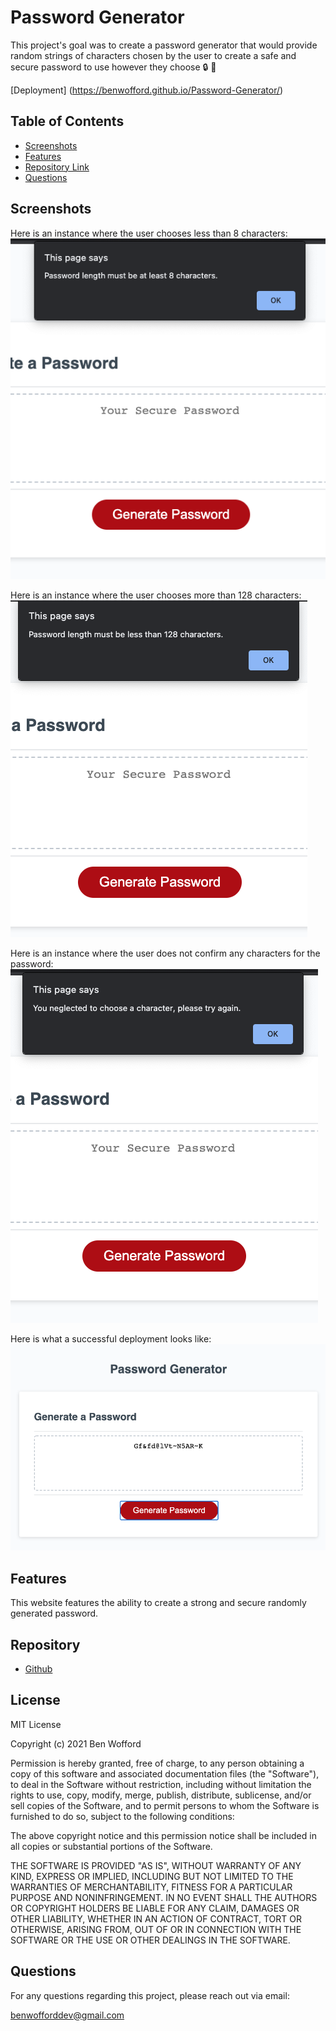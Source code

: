 # Password Generator

This project's goal was to create a password generator that would provide random strings of characters chosen by the user to create a safe and secure password to use however they choose 🔒 🔑

[Deployment] (https://benwofford.github.io/Password-Generator/)

## Table of Contents

- [Screenshots](#Screenshots)
- [Features](#Features)
- [Repository Link](#Repository)
- [Questions](#Questions)

## Screenshots

Here is an instance where the user chooses less than 8 characters:
<img src="/assets/images/less-than-eight-chars.png" />

Here is an instance where the user chooses more than 128 characters:
<img src="/assets/images/more-than-128-chars.png" />

Here is an instance where the user does not confirm any characters for the password:
<img src="/assets/images/no-chars.png" />

Here is what a successful deployment looks like:
<img src="/assets/images/success.png" />

## Features

This website features the ability to create a strong and secure randomly generated password.

## Repository

- [Github](https://github.com/benwofford/Password-Generator)

## License

MIT License

Copyright (c) 2021 Ben Wofford

Permission is hereby granted, free of charge, to any person obtaining a copy
of this software and associated documentation files (the "Software"), to deal
in the Software without restriction, including without limitation the rights
to use, copy, modify, merge, publish, distribute, sublicense, and/or sell
copies of the Software, and to permit persons to whom the Software is
furnished to do so, subject to the following conditions:

The above copyright notice and this permission notice shall be included in all
copies or substantial portions of the Software.

THE SOFTWARE IS PROVIDED "AS IS", WITHOUT WARRANTY OF ANY KIND, EXPRESS OR
IMPLIED, INCLUDING BUT NOT LIMITED TO THE WARRANTIES OF MERCHANTABILITY,
FITNESS FOR A PARTICULAR PURPOSE AND NONINFRINGEMENT. IN NO EVENT SHALL THE
AUTHORS OR COPYRIGHT HOLDERS BE LIABLE FOR ANY CLAIM, DAMAGES OR OTHER
LIABILITY, WHETHER IN AN ACTION OF CONTRACT, TORT OR OTHERWISE, ARISING FROM,
OUT OF OR IN CONNECTION WITH THE SOFTWARE OR THE USE OR OTHER DEALINGS IN THE
SOFTWARE.

## Questions

For any questions regarding this project, please reach out via email:

benwofforddev@gmail.com
